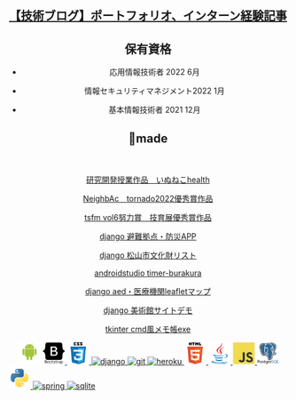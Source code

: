 <center>
  
  <h2><a href='https://joshi-engineer.com/portfolio-ao'>【技術ブログ】ポートフォリオ、インターン経験記事</a></h2>

<h2>保有資格</h2>

- 応用情報技術者 2022 6月

- 情報セキュリティマネジメント2022 1月

- 基本情報技術者 2021 12月


<h2>🔨made</h2>
  
　<p><a href='https://github.com/aohana-AO/inuneko2'>研究開発授業作品　いぬねこhealth</a></p>
  <p><a href='https://github.com/aohana-AO/tornado-mysite'>NeighbAc　tornado2022優秀賞作品</a></p>
  <p><a href='https://github.com/aohana-AO/vol6-TemperatureSenseForecastMap'>tsfm vol6努力賞　技育展優秀賞作品</a></p>
  <p><a href='https://github.com/aohana-AO/hinannproject'>django 避難拠点・防災APP</a></p>
  <p><a href='https://github.com/aohana-AO/culture_property'>django 松山市文化財リスト</a></p>
  <p><a href='https://github.com/aohana-AO/android-burakura'>androidstudio timer-burakura</a></p>
  <p><a href='https://github.com/aohana-AO/aedapp2'>django aed・医療機関leafletマップ</a><p>
  <p><a href='https://github.com/aohana-AO/museum'>django 美術館サイトデモ</a></p>
  <p><a href='https://github.com/aohana-AO/CMDmemo'>tkinter cmd風メモ帳exe</a></p>
  
  
<p align="left"> <a href="https://developer.android.com" target="_blank" rel="noreferrer"><a href="" target="blank"><img src="" alt="" /></a> 　<img src="https://raw.githubusercontent.com/devicons/devicon/master/icons/android/android-original-wordmark.svg" alt="android" width="40" height="40"/> </a> <a href="https://getbootstrap.com" target="_blank" rel="noreferrer"> <img src="https://raw.githubusercontent.com/devicons/devicon/master/icons/bootstrap/bootstrap-plain-wordmark.svg" alt="bootstrap" width="40" height="40"/> </a> <a href="https://www.w3schools.com/css/" target="_blank" rel="noreferrer"> <img src="https://raw.githubusercontent.com/devicons/devicon/master/icons/css3/css3-original-wordmark.svg" alt="css3" width="40" height="40"/> </a> <a href="https://www.djangoproject.com/" target="_blank" rel="noreferrer"> <img src="https://user-images.githubusercontent.com/84378453/173537505-001b1a39-815f-4428-a0dd-2959530ea736.png" alt="django" width="40" height="40"/> </a> <a href="https://git-scm.com/" target="_blank" rel="noreferrer"> <img src="https://www.vectorlogo.zone/logos/git-scm/git-scm-icon.svg" alt="git" width="40" height="40"/> </a> <a href="https://heroku.com" target="_blank" rel="noreferrer"> <img src="https://www.vectorlogo.zone/logos/heroku/heroku-icon.svg" alt="heroku" width="40" height="40"/> </a> <a href="https://www.w3.org/html/" target="_blank" rel="noreferrer"> <img src="https://raw.githubusercontent.com/devicons/devicon/master/icons/html5/html5-original-wordmark.svg" alt="html5" width="40" height="40"/> </a> <a href="https://www.java.com" target="_blank" rel="noreferrer"> <img src="https://raw.githubusercontent.com/devicons/devicon/master/icons/java/java-original.svg" alt="java" width="40" height="40"/> </a> <a href="https://developer.mozilla.org/en-US/docs/Web/JavaScript" target="_blank" rel="noreferrer"> <img src="https://raw.githubusercontent.com/devicons/devicon/master/icons/javascript/javascript-original.svg" alt="javascript" width="40" height="40"/> </a> <a href="https://www.postgresql.org" target="_blank" rel="noreferrer"> <img src="https://raw.githubusercontent.com/devicons/devicon/master/icons/postgresql/postgresql-original-wordmark.svg" alt="postgresql" width="40" height="40"/> </a> <a href="https://www.python.org" target="_blank" rel="noreferrer"> <img src="https://raw.githubusercontent.com/devicons/devicon/master/icons/python/python-original.svg" alt="python" width="40" height="40"/> </a> <a href="https://spring.io/" target="_blank" rel="noreferrer"> <img src="https://www.vectorlogo.zone/logos/springio/springio-icon.svg" alt="spring" width="40" height="40"/> </a> <a href="https://www.sqlite.org/" target="_blank" rel="noreferrer"> <img src="https://www.vectorlogo.zone/logos/sqlite/sqlite-icon.svg" alt="sqlite" width="40" height="40"/> </a> </a> </p>

<!---
<img align="center" src="https://github-readme-stats.vercel.app/api?username=aohana-ao&show_icons=true&locale=en" width="420" alt="aohana-ao" />  <img align="center" src="https://github-readme-stats.vercel.app/api/top-langs/?username=aohana-AO&layout=compact&theme=dracula" alt="aohana-ao" />
-->



  
  
  
